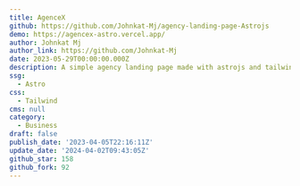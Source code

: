```yaml
---
title: AgenceX
github: https://github.com/Johnkat-Mj/agency-landing-page-Astrojs
demo: https://agencex-astro.vercel.app/
author: Johnkat Mj
author_link: https://github.com/Johnkat-Mj
date: 2023-05-29T00:00:00.000Z
description: A simple agency landing page made with astrojs and tailwindcss.
ssg:
  - Astro
css:
  - Tailwind
cms: null
category:
  - Business
draft: false
publish_date: '2023-04-05T22:16:11Z'
update_date: '2024-04-02T09:43:05Z'
github_star: 158
github_fork: 92
---
```

